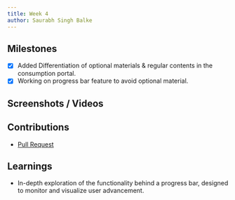 ```yaml
---
title: Week 4
author: Saurabh Singh Balke
--- 
```

 
## Milestones
- [x] Added Differentiation of optional materials & regular contents in the consumption portal.
- [x] Working on progress bar feature to avoid optional material.

## Screenshots / Videos 

## Contributions
- [Pull Request](https://github.com/Sunbird-Ed/SunbirdEd-consumption-ngcomponents/pull/400)

## Learnings
- In-depth exploration of the functionality behind a progress bar, designed to monitor and visualize user advancement. 